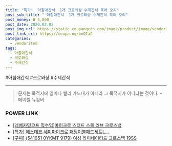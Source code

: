 ```yaml
--- 
title: "특가!  아침애간식  1개 크로와상 수제간식 북어 오리" 
post_sub_title: " 아침애간식  1개 크로와상 수제간식 북어 오리" 
post_money: ₩ 4,800 
post_date: 2020.02.02 
post_img_url: https://static.coupangcdn.com/image/product/image/vendoritem/2018/11/12/3143106131/2cd5b7c6-63f6-428d-9944-e7bfc93ae80d.jpg 
post_link_url: https://coupa.ng/bnQIaC 
categories: 
  - vendoritem 
tags: 
  - 아침애간식 
  - 크로와상 
  - 수제간식 
--- 
```

  #아침애간식 #크로와상 #수제간식 
<hr> 

> 문제는 목적지에 얼마나 빨리 가느내가 아니라 그 목적지가 어디냐는 것이다. – 메이벨 뉴컴버 


### POWER LINK

* <a href="https://blog.naver.com/sakai111/221784303293" target="_blank">[레베카밍코프 직수입]마이크로 스터드 스몰 러브 크로스백</a>
* <a href="https://blog.naver.com/an0733/221788513045" target="_blank">[특가] 에스데코 세미마이크로 패딩이불패드세트L...</a>
* <a href="https://blog.naver.com/sakai111/221783858243" target="_blank">[구찌] (541051 0YKMT 9179) 여성 라미네이티드 크로스백 19SS</a>
